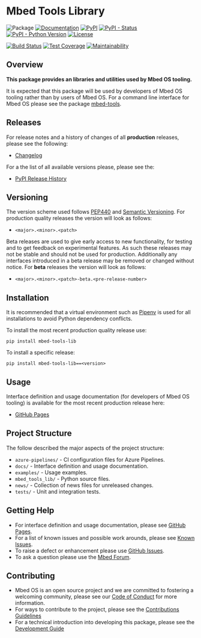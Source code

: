 # Mbed Tools Library

![Package](https://img.shields.io/badge/Package-mbed--tools--lib-lightgrey)
[![Documentation](https://img.shields.io/badge/Documentation-GitHub_Pages-blue)](https://armmbed.github.io/mbed-tools-lib)
[![PyPI](https://img.shields.io/pypi/v/mbed-tools-lib)](https://pypi.org/project/mbed-tools-lib/)
[![PyPI - Status](https://img.shields.io/pypi/status/mbed-tools-lib)](https://pypi.org/project/mbed-tools-lib/)
[![PyPI - Python Version](https://img.shields.io/pypi/pyversions/mbed-tools-lib)](https://pypi.org/project/mbed-tools-lib/)
[![License](https://img.shields.io/badge/License-Apache%202.0-blue.svg)](https://github.com/ARMmbed/mbed-tools-lib/blob/master/LICENSE)

[![Build Status](https://dev.azure.com/mbed-tools/mbed-tools-lib/_apis/build/status/ARMmbed.mbed-tools-lib?branchName=master)](https://dev.azure.com/mbed-tools/mbed-tools-lib/_build/latest?definitionId=1&branchName=master)
[![Test Coverage](https://codecov.io/gh/ARMmbed/mbed-tools-lib/branch/master/graph/badge.svg)](https://codecov.io/gh/ARMmbed/mbed-tools-lib)
[![Maintainability](https://api.codeclimate.com/v1/badges/18c13e9ee7ba963c81e9/maintainability)](https://codeclimate.com/github/ARMmbed/mbed-tools-lib/maintainability)

## Overview

**This package provides an libraries and utilities used by Mbed OS tooling.**

It is expected that this package will be used by developers of Mbed OS tooling rather than by users of Mbed OS. For
a command line interface for Mbed OS please see the package [mbed-tools](https://github.com/ARMmbed/mbed-tools).

## Releases

For release notes and a history of changes of all **production** releases, please see the following:

- [Changelog](https://github.com/ARMmbed/mbed-tools-lib/blob/master/CHANGELOG.md)

For a the list of all available versions please, please see the:

- [PyPI Release History](https://pypi.org/project/mbed-tools-lib/#history)

## Versioning

The version scheme used follows [PEP440](https://www.python.org/dev/peps/pep-0440/) and 
[Semantic Versioning](https://semver.org/). For production quality releases the version will look as follows:

- `<major>.<minor>.<patch>`

Beta releases are used to give early access to new functionality, for testing and to get feedback on experimental 
features. As such these releases may not be stable and should not be used for production. Additionally any interfaces
introduced in a beta release may be removed or changed without notice. For **beta** releases the version will look as
follows:

- `<major>.<minor>.<patch>-beta.<pre-release-number>`

## Installation

It is recommended that a virtual environment such as [Pipenv](https://github.com/pypa/pipenv/blob/master/README.md) is
used for all installations to avoid Python dependency conflicts.

To install the most recent production quality release use:

```
pip install mbed-tools-lib
```

To install a specific release:

```
pip install mbed-tools-lib==<version>
```

## Usage

Interface definition and usage documentation (for developers of Mbed OS tooling) is available for the most recent
production release here:

- [GitHub Pages](https://armmbed.github.io/mbed-tools-lib)

## Project Structure

The follow described the major aspects of the project structure:

- `azure-pipelines/` - CI configuration files for Azure Pipelines.
- `docs/` - Interface definition and usage documentation.
- `examples/` - Usage examples.
- `mbed_tools_lib/` - Python source files.
- `news/` - Collection of news files for unreleased changes.
- `tests/` - Unit and integration tests.

## Getting Help

- For interface definition and usage documentation, please see [GitHub Pages](https://armmbed.github.io/mbed-tools-lib).
- For a list of known issues and possible work arounds, please see [Known Issues](KNOWN_ISSUES.md).
- To raise a defect or enhancement please use [GitHub Issues](https://github.com/ARMmbed/mbed-tools-lib/issues).
- To ask a question please use the [Mbed Forum](https://forums.mbed.com/).

## Contributing

- Mbed OS is an open source project and we are committed to fostering a welcoming community, please see our
  [Code of Conduct](https://github.com/ARMmbed/mbed-tools-lib/blob/master/CODE_OF_CONDUCT.md) for more information.
- For ways to contribute to the project, please see the [Contributions Guidelines](https://github.com/ARMmbed/mbed-tools-lib/blob/master/CONTRIBUTING.md)
- For a technical introduction into developing this package, please see the [Development Guide](https://github.com/ARMmbed/mbed-tools-lib/blob/master/DEVELOPMENT.md)
